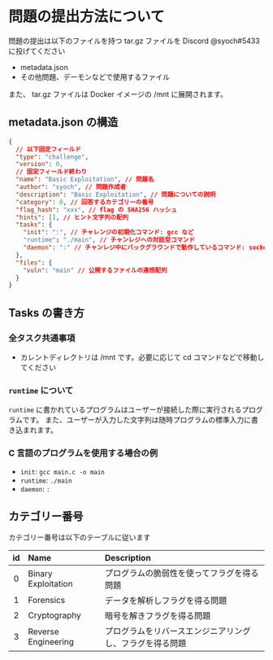 # 問題の提出方法について

問題の提出は以下のファイルを持つ tar.gz ファイルを Discord @syoch#5433 に投げてください

- metadata.json
- その他問題、デーモンなどで使用するファイル

また、 tar.gz ファイルは Docker イメージの /mnt に展開されます。

## metadata.json の構造

```json
{
  // 以下固定フィールド
  "type": "challenge",
  "version": 0,
  // 固定フィールド終わり
  "name": "Basic Exploitation", // 問題名
  "author": "syoch", // 問題作成者
  "description": "Basic Exploitation", // 問題についての説明
  "category": 0, // 回答するカテゴリーの番号
  "flag_hash": "xxx", // flag の SHA256 ハッシュ
  "hints": [], // ヒント文字列の配列
  "tasks": {
    "init": ":", // チャレンジの初期化コマンド: gcc など
    "runtime": "./main", // チャンレジへの対話型コマンド
    "daemon": ":" // チャンレジ中にバックグラウンドで動作しているコマンド: socket サーバーなど
  },
  "files": {
    "vuln": "main" // 公開するファイルの連想配列
  }
}
```

## Tasks の書き方

### 全タスク共通事項

- カレントディレクトリは /mnt です。必要に応じて cd コマンドなどで移動してください

### `runtime` について

`runtime` に書かれているプログラムはユーザーが接続した際に実行されるプログラムです。
また、ユーザーが入力した文字列は随時プログラムの標準入力に書き込まれます。

### C 言語のプログラムを使用する場合の例

- `init`: `gcc main.c -o main`
- `runtime`: `./main`
- `daemon`: `:`

## カテゴリー番号

カテゴリー番号は以下のテーブルに従います

| id |Name|Description|
|:--:|:---|:----------|
|0|Binary Exploitation|プログラムの脆弱性を使ってフラグを得る問題|
|1|Forensics|データを解析しフラグを得る問題|
|2|Cryptography|暗号を解きフラグを得る問題|
|3|Reverse Engineering|プログラムをリバースエンジニアリングし、フラグを得る問題|
